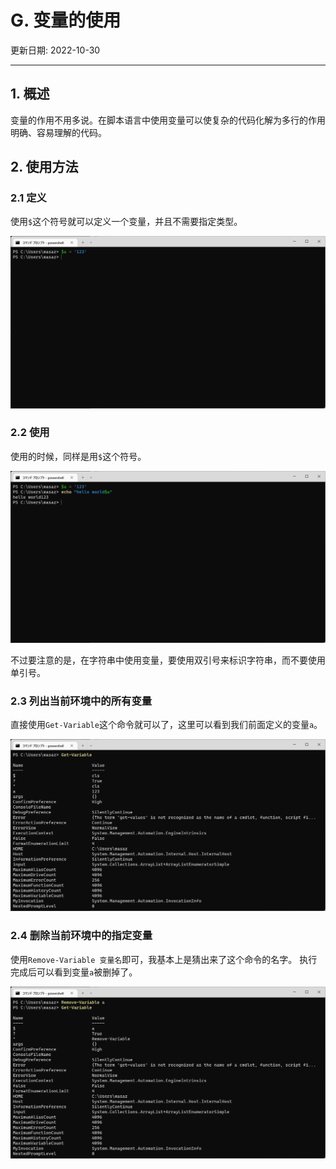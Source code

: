# G. 变量的使用

更新日期: 2022-10-30

------------------------------------------

## 1. 概述

变量的作用不用多说。在脚本语言中使用变量可以使复杂的代码化解为多行的作用明确、容易理解的代码。

## 2. 使用方法

### 2.1 定义

使用`$`这个符号就可以定义一个变量，并且不需要指定类型。

![定义变量](S006.files/var_new.png)

### 2.2 使用

使用的时候，同样是用`$`这个符号。

![使用变量](S006.files/var_use.png)

不过要注意的是，在字符串中使用变量，要使用双引号来标识字符串，而不要使用单引号。

### 2.3 列出当前环境中的所有变量

直接使用`Get-Variable`这个命令就可以了，这里可以看到我们前面定义的变量`a`。

![使用变量](S006.files/var_list.png)

### 2.4 删除当前环境中的指定变量

使用`Remove-Variable 变量名`即可，我基本上是猜出来了这个命令的名字。
执行完成后可以看到变量`a`被删掉了。

![使用变量](S006.files/var_remove.png)